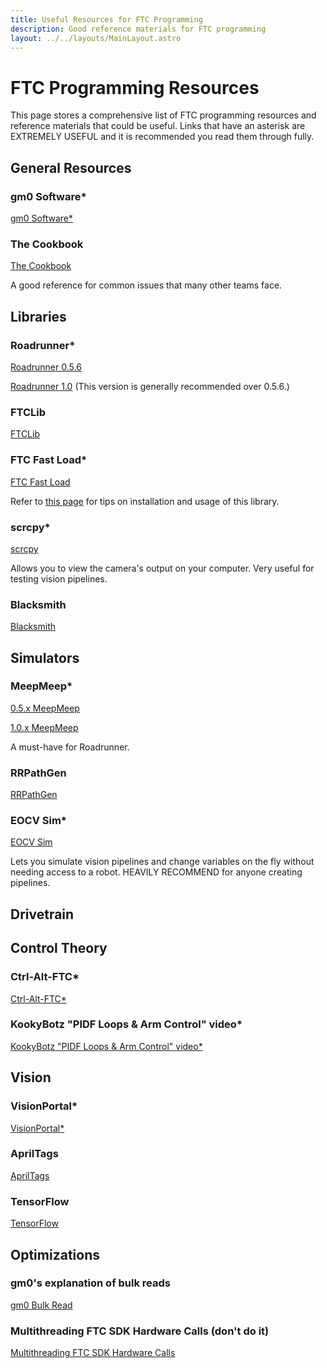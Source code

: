 ```yaml
---
title: Useful Resources for FTC Programming
description: Good reference materials for FTC programming
layout: ../../layouts/MainLayout.astro
---
```

# FTC Programming Resources
This page stores a comprehensive list of FTC programming resources and reference materials that could be useful. Links that have an asterisk are EXTREMELY USEFUL and it is recommended you read them through fully.

## General Resources
### gm0 Software*
[gm0 Software*](https://gm0.org/en/latest/docs/software/index.html) 

### The Cookbook
[The Cookbook](https://cookbook.dairy.foundation/introduction.html)

A good reference for common issues that many other teams face.

## Libraries
### Roadrunner*
[Roadrunner 0.5.6](https://learnroadrunner.com/)

[Roadrunner 1.0](https://rr.brott.dev/docs/v1-0/installation/) (This version is generally recommended over 0.5.6.)

### FTCLib
[FTCLib](https://docs.ftclib.org/ftclib/v/v2.0.0/)

### FTC Fast Load*
[FTC Fast Load](https://gist.github.com/MatthewOates36/1e38452236dc9f145c3a6b2addfb418f)

Refer to [this page](optional-setup) for tips on installation and usage of this library.

### scrcpy*
[scrcpy](https://github.com/Genymobile/scrcpy)

Allows you to view the camera's output on your computer. Very useful for testing vision pipelines.

### Blacksmith
[Blacksmith](https://www.blacksmithftc.com/overview)

## Simulators
### MeepMeep*
[0.5.x MeepMeep](https://github.com/NoahBres/MeepMeep)

[1.0.x MeepMeep](https://github.com/acmerobotics/MeepMeep)

A must-have for Roadrunner.

### RRPathGen
[RRPathGen](https://github.com/Jarhead20/RRPathGen)


### EOCV Sim*
[EOCV Sim](https://github.com/deltacv/EOCV-Sim)

Lets you simulate vision pipelines and change variables on the fly without needing access to a robot.  HEAVILY RECOMMEND for anyone creating pipelines.

## Drivetrain



## Control Theory
### Ctrl-Alt-FTC*
[Ctrl-Alt-FTC*](https://www.ctrlaltftc.com/)
### KookyBotz "PIDF Loops & Arm Control" video*
[KookyBotz "PIDF Loops & Arm Control" video*](https://www.youtube.com/watch?v=E6H6Nqe6qJo)


## Vision
### VisionPortal*
[VisionPortal*](https://ftc-docs.firstinspires.org/en/latest/apriltag/vision_portal/visionportal_overview/visionportal-overview.html)
### AprilTags
[AprilTags](https://ftc-docs.firstinspires.org/en/latest/apriltag/vision_portal/apriltag_intro/apriltag-intro.html)
### TensorFlow
[TensorFlow](https://ftc-docs.firstinspires.org/en/latest/programming_resources/index.html#tensorflow-programming)

## Optimizations
### gm0's explanation of bulk reads
[gm0 Bulk Read](https://gm0.org/en/latest/docs/software/tutorials/bulk-reads.html)
### Multithreading FTC SDK Hardware Calls (don't do it)
[Multithreading FTC SDK Hardware Calls](https://gist.github.com/rbrott/83c8c54dc1776fb91f2c2000af92ec29)
